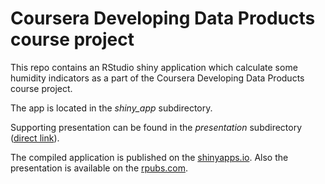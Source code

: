 # Coursera Developing Data Products course project

This repo contains an RStudio shiny application which calculate some humidity indicators
as a part of the Coursera Developing Data Products course project.

The app is located in the *shiny_app* subdirectory.

Supporting presentation can be found in the *presentation* subdirectory ([direct link](https://helgisol.github.io/coursera_ddp_project/presentation/Humidity_calculator-rpubs.html)).

The compiled application is published on the [shinyapps.io](https://helgi.shinyapps.io/Humidity_calculator).
Also the presentation is available on the [rpubs.com](http://rpubs.com/helgi/Humidity_calculator).

